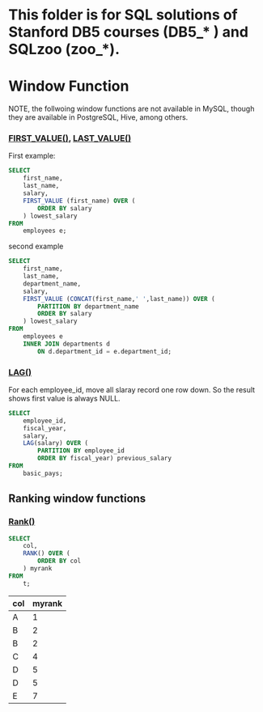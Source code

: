 # This folder is for SQL solutions of Stanford DB5 courses (DB5_* ) and SQLzoo (zoo_*).


# Window Function 

NOTE, the follwoing window functions are not available in MySQL, though they are available in PostgreSQL, Hive, among others.

### [FIRST_VALUE()](https://www.sqltutorial.org/sql-window-functions/sql-first_value/), [LAST_VALUE()](https://www.sqltutorial.org/sql-window-functions/sql-last_value/)
First example:
```SQL
SELECT
    first_name,
    last_name,
    salary,
    FIRST_VALUE (first_name) OVER (
        ORDER BY salary
    ) lowest_salary
FROM
    employees e;
```
second example
```SQL
SELECT
    first_name,
    last_name,
    department_name,
    salary,
    FIRST_VALUE (CONCAT(first_name,' ',last_name)) OVER (
        PARTITION BY department_name
        ORDER BY salary
    ) lowest_salary
FROM
    employees e
    INNER JOIN departments d 
        ON d.department_id = e.department_id;
```

### [LAG()](https://www.sqltutorial.org/sql-window-functions/sql-lag/)

For each employee_id, move all slaray record one row down. So the result shows first value is always NULL.

```SQL
SELECT 
	employee_id, 
	fiscal_year, 
	salary,
	LAG(salary) OVER (
		PARTITION BY employee_id 
		ORDER BY fiscal_year) previous_salary
FROM
	basic_pays;
```

## Ranking window functions

### [Rank()](https://www.sqltutorial.org/sql-window-functions/sql-rank/)
```SQL
SELECT
	col,
	RANK() OVER (
		ORDER BY col
	) myrank
FROM
	t;
```
| col | myrank |
| --- | --- | 
| A | 1 |
| B | 2 |
| B | 2 |
| C | 4 |
| D | 5 |
| D | 5 |
| E | 7 |

